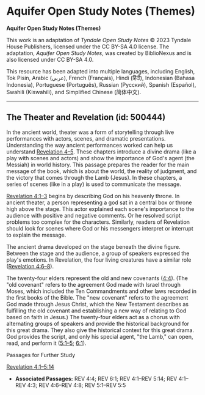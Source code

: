 # Aquifer Open Study Notes (Themes)

**Aquifer Open Study Notes (Themes)**

This work is an adaptation of *Tyndale Open Study Notes* © 2023 Tyndale House Publishers, licensed under the CC BY\-SA 4\.0 license. The adaptation, *Aquifer Open Study Notes*, was created by BiblioNexus and is also licensed under CC BY\-SA 4\.0\.

This resource has been adapted into multiple languages, including English, Tok Pisin, Arabic (عربي), French (Français), Hindi (हिंदी), Indonesian (Bahasa Indonesia), Portuguese (Português), Russian (Русский), Spanish (Español), Swahili (Kiswahili), and Simplified Chinese (简体中文).



--------------------------------

## The Theater and Revelation (id: 500444)

In the ancient world, theater was a form of storytelling through live performances with actors, scenes, and dramatic presentations. Understanding the way ancient performances worked can help us understand [Revelation 4–5](https://ref.ly/Rev4:1-Rev5:14). These chapters introduce a divine drama (like a play with scenes and actors) and show the importance of God's agent (the Messiah) in world history. This passage prepares the reader for the main message of the book, which is about the world, the reality of judgment, and the victory that comes through the Lamb (Jesus). In these chapters, a series of scenes (like in a play) is used to communicate the message.

[Revelation 4:1–3](https://ref.ly/Rev4:1-Rev4:3) begins by describing God on his heavenly throne. In ancient theater, a person representing a god sat in a central box or throne high above the stage. This actor explained each scene's importance to the audience with positive and negative comments. Or he resolved script problems too complex for the characters. Similarly, readers of Revelation should look for scenes where God or his messengers interpret or interrupt to explain the message.

The ancient drama developed on the stage beneath the divine figure. Between the stage and the audience, a group of speakers expressed the play's emotions. In Revelation, the four living creatures have a similar role ([Revelation 4:6–8](https://ref.ly/Rev4:6-Rev4:8)). 

The twenty\-four elders represent the old and new covenants ([4:4](https://ref.ly/Rev4:4)). (The "old covenant" refers to the agreement God made with Israel through Moses, which included the Ten Commandments and other laws recorded in the first books of the Bible. The "new covenant" refers to the agreement God made through Jesus Christ, which the New Testament describes as fulfilling the old covenant and establishing a new way of relating to God based on faith in Jesus.) The twenty\-four elders act as a chorus with alternating groups of speakers and provide the historical background for this great drama. They also give the historical context for this great drama. God provides the script, and only his special agent, "the Lamb," can open, read, and perform it ([5:1–5](https://ref.ly/Rev5:1-Rev5:5); [6:1](https://ref.ly/Rev6:1)).

Passages for Further Study

[Revelation 4:1–5:14](https://ref.ly/Rev4:1-Rev5:14)

* **Associated Passages:** REV 4:4; REV 6:1; REV 4:1–REV 5:14; REV 4:1–REV 4:3; REV 4:6–REV 4:8; REV 5:1–REV 5:5

